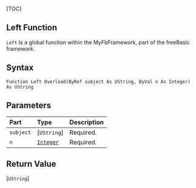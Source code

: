 [TOC]
## Left Function

`Left` Is a global function within the MyFbFramework, part of the freeBasic framework.
## Syntax

```freeBasic
Function Left Overload(ByRef subject As UString, ByVal n As Integer) As UString
```

## Parameters

|Part|Type|Description|
| :------------ | :------------ | :------------ |
|`subject`|[`UString`]|Required.|
|`n`|[`Integer`]("https://www.freebasic.net/wiki/KeyPgInteger")|Required.|

## Return Value
[`UString`]

